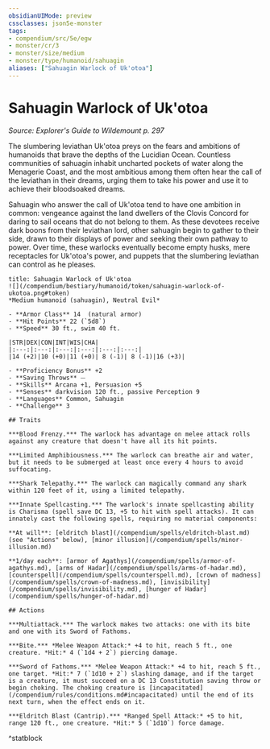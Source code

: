 ```yaml
---
obsidianUIMode: preview
cssclasses: json5e-monster
tags:
- compendium/src/5e/egw
- monster/cr/3
- monster/size/medium
- monster/type/humanoid/sahuagin
aliases: ["Sahuagin Warlock of Uk'otoa"]
---
```

# Sahuagin Warlock of Uk'otoa
*Source: Explorer's Guide to Wildemount p. 297*  

The slumbering leviathan Uk'otoa preys on the fears and ambitions of humanoids that brave the depths of the Lucidian Ocean. Countless communities of sahuagin inhabit uncharted pockets of water along the Menagerie Coast, and the most ambitious among them often hear the call of the leviathan in their dreams, urging them to take his power and use it to achieve their bloodsoaked dreams.

Sahuagin who answer the call of Uk'otoa tend to have one ambition in common: vengeance against the land dwellers of the Clovis Concord for daring to sail oceans that do not belong to them. As these devotees receive dark boons from their leviathan lord, other sahuagin begin to gather to their side, drawn to their displays of power and seeking their own pathway to power. Over time, these warlocks eventually become empty husks, mere receptacles for Uk'otoa's power, and puppets that the slumbering leviathan can control as he pleases.

```ad-statblock
title: Sahuagin Warlock of Uk'otoa
![](/compendium/bestiary/humanoid/token/sahuagin-warlock-of-ukotoa.png#token)
*Medium humanoid (sahuagin), Neutral Evil*

- **Armor Class** 14  (natural armor)
- **Hit Points** 22 (`5d8`)
- **Speed** 30 ft., swim 40 ft.

|STR|DEX|CON|INT|WIS|CHA|
|:---:|:---:|:---:|:---:|:---:|:---:|
|14 (+2)|10 (+0)|11 (+0)| 8 (-1)| 8 (-1)|16 (+3)|

- **Proficiency Bonus** +2
- **Saving Throws** ⏤
- **Skills** Arcana +1, Persuasion +5
- **Senses** darkvision 120 ft., passive Perception 9
- **Languages** Common, Sahuagin
- **Challenge** 3

## Traits

***Blood Frenzy.*** The warlock has advantage on melee attack rolls against any creature that doesn't have all its hit points.

***Limited Amphibiousness.*** The warlock can breathe air and water, but it needs to be submerged at least once every 4 hours to avoid suffocating.

***Shark Telepathy.*** The warlock can magically command any shark within 120 feet of it, using a limited telepathy.

***Innate Spellcasting.*** The warlock's innate spellcasting ability is Charisma (spell save DC 13, +5 to hit with spell attacks). It can innately cast the following spells, requiring no material components:

**At will**: [eldritch blast](/compendium/spells/eldritch-blast.md) (see "Actions" below), [minor illusion](/compendium/spells/minor-illusion.md)

**1/day each**: [armor of Agathys](/compendium/spells/armor-of-agathys.md), [arms of Hadar](/compendium/spells/arms-of-hadar.md), [counterspell](/compendium/spells/counterspell.md), [crown of madness](/compendium/spells/crown-of-madness.md), [invisibility](/compendium/spells/invisibility.md), [hunger of Hadar](/compendium/spells/hunger-of-hadar.md)

## Actions

***Multiattack.*** The warlock makes two attacks: one with its bite and one with its Sword of Fathoms.

***Bite.*** *Melee Weapon Attack:* +4 to hit, reach 5 ft., one creature. *Hit:* 4 (`1d4 + 2`) piercing damage.

***Sword of Fathoms.*** *Melee Weapon Attack:* +4 to hit, reach 5 ft., one target. *Hit:* 7 (`1d10 + 2`) slashing damage, and if the target is a creature, it must succeed on a DC 13 Constitution saving throw or begin choking. The choking creature is [incapacitated](/compendium/rules/conditions.md#incapacitated) until the end of its next turn, when the effect ends on it.

***Eldritch Blast (Cantrip).*** *Ranged Spell Attack:* +5 to hit, range 120 ft., one creature. *Hit:* 5 (`1d10`) force damage.
```
^statblock